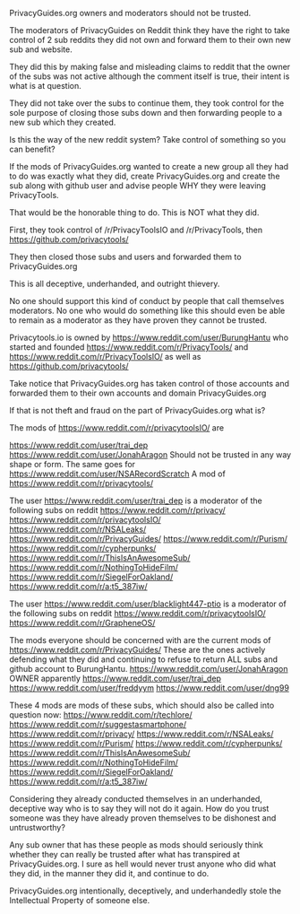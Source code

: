 PrivacyGuides.org owners and moderators should not be trusted.

The moderators of PrivacyGuides on Reddit think they have the right to take control of 2 sub reddits
they did not own and forward them to their own new sub and website.

They did this by making false and misleading claims to reddit that the owner of the subs was not active 
although the comment itself is true, their intent is what is at question.

They did not take over the subs to continue them, they took control for the sole purpose of 
closing those subs down and then forwarding people to a new sub which they created.

Is this the way of the new reddit system? Take control of something so you can benefit?

If the mods of PrivacyGuides.org wanted to create a new group all they had to do was exactly what they did, 
create PrivacyGuides.org and create the sub along with github user and advise people WHY they were leaving PrivacyTools.

That would be the honorable thing to do. This is NOT what they did.

First, they took control of /r/PrivacyToolsIO and /r/PrivacyTools, then https://github.com/privacytools/

They then closed those subs and users and forwarded them to PrivacyGuides.org

This is all deceptive, underhanded, and outright thievery.

No one should support this kind of conduct by people that call themselves moderators. 
No one who would do something like this should even be able to remain as a moderator as they have proven they cannot be trusted.

Privacytools.io is owned by https://www.reddit.com/user/BurungHantu who started and 
founded https://www.reddit.com/r/PrivacyTools/ and https://www.reddit.com/r/PrivacyToolsIO/ as well as https://github.com/privacytools/

Take notice that PrivacyGuides.org has taken control of those accounts and forwarded them to their own accounts and domain PrivacyGuides.org

If that is not theft and fraud on the part of PrivacyGuides.org what is?

The mods of https://www.reddit.com/r/privacytoolsIO/ are

https://www.reddit.com/user/trai_dep
https://www.reddit.com/user/JonahAragon
Should not be trusted in any way shape or form.
The same goes for 
https://www.reddit.com/user/NSARecordScratch
A mod of https://www.reddit.com/r/privacytools/

The user https://www.reddit.com/user/trai_dep is a moderator of the following subs on reddit
https://www.reddit.com/r/privacy/
https://www.reddit.com/r/privacytoolsIO/
https://www.reddit.com/r/NSALeaks/
https://www.reddit.com/r/PrivacyGuides/
https://www.reddit.com/r/Purism/
https://www.reddit.com/r/cypherpunks/
https://www.reddit.com/r/ThisIsAnAwesomeSub/
https://www.reddit.com/r/NothingToHideFilm/
https://www.reddit.com/r/SiegelForOakland/
https://www.reddit.com/r/a:t5_387iw/

The user https://www.reddit.com/user/blacklight447-ptio is a moderator of the following subs on reddit
https://www.reddit.com/r/privacytoolsIO/
https://www.reddit.com/r/GrapheneOS/

The mods everyone should be concerned with are the current mods of https://www.reddit.com/r/PrivacyGuides/
These are the ones actively defending what they did and continuing to refuse to return ALL subs and github account to BurungHantu.
https://www.reddit.com/user/JonahAragon OWNER apparently
https://www.reddit.com/user/trai_dep
https://www.reddit.com/user/freddyym
https://www.reddit.com/user/dng99

These 4 mods are mods of these subs, which should also be called into question now:
https://www.reddit.com/r/techlore/
https://www.reddit.com/r/suggestasmartphone/
https://www.reddit.com/r/privacy/
https://www.reddit.com/r/NSALeaks/
https://www.reddit.com/r/Purism/
https://www.reddit.com/r/cypherpunks/
https://www.reddit.com/r/ThisIsAnAwesomeSub/
https://www.reddit.com/r/NothingToHideFilm/
https://www.reddit.com/r/SiegelForOakland/
https://www.reddit.com/r/a:t5_387iw/

Considering they already conducted themselves in an underhanded, deceptive way who is to say they will not do it again. 
How do you trust someone was they have already proven themselves to be dishonest and untrustworthy?

Any sub owner that has these people as mods should seriously think whether they can really be trusted after what has transpired at PrivacyGuides.org. 
I sure as hell would never trust anyone who did what they did, in the manner they did it, and continue to do.

PrivacyGuides.org intentionally, deceptively, and underhandedly stole the Intellectual Property of someone else.
